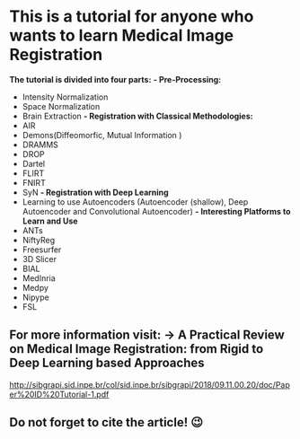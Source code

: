 # This is a tutorial for anyone who wants to learn Medical Image Registration

**The tutorial is divided into four parts:**
**- Pre-Processing:**
  - Intensity Normalization
  - Space Normalization
  - Brain Extraction
**- Registration with Classical Methodologies:**
  - AIR
  - Demons(Diffeomorfic, Mutual Information )
  - DRAMMS
  - DROP
  - Dartel
  - FLIRT
  - FNIRT
  - SyN
**- Registration with Deep Learning**
  -  Learning to use Autoencoders (Autoencoder (shallow), Deep Autoencoder and Convolutional Autoencoder)
**- Interesting Platforms to Learn and Use**
  - ANTs
  - NiftyReg
  - Freesurfer  
  - 3D Slicer 
  - BIAL
  - MedInria 
  - Medpy
  - Nipype
  - FSL
## For more information visit: -> A Practical Review on Medical Image Registration: from Rigid to Deep Learning based Approaches
http://sibgrapi.sid.inpe.br/col/sid.inpe.br/sibgrapi/2018/09.11.00.20/doc/Paper%20ID%20Tutorial-1.pdf

## Do not forget to cite the article! :wink:


